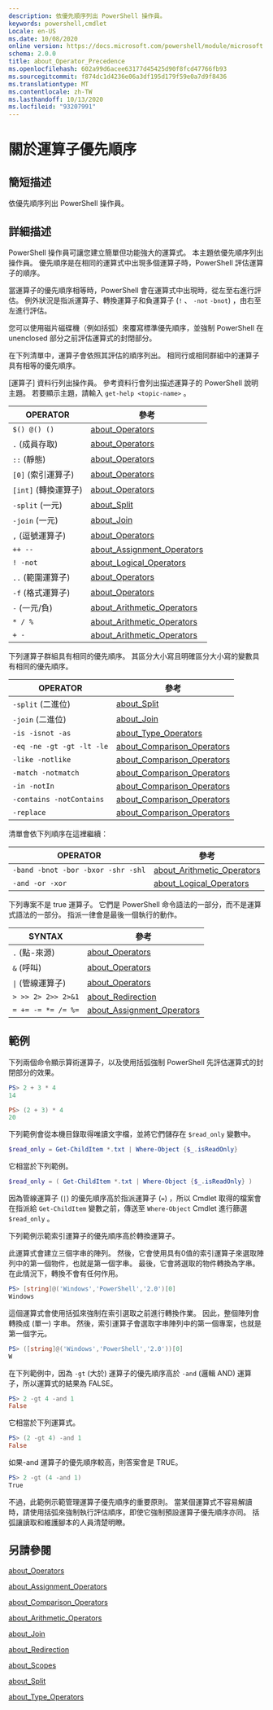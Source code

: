 ```yaml
---
description: 依優先順序列出 PowerShell 操作員。
keywords: powershell,cmdlet
Locale: en-US
ms.date: 10/08/2020
online version: https://docs.microsoft.com/powershell/module/microsoft.powershell.core/about/about_operator_precedence?view=powershell-5.1&WT.mc_id=ps-gethelp
schema: 2.0.0
title: about_Operator_Precedence
ms.openlocfilehash: 602a99d6acee63177d45425d90f8fcd47766fb93
ms.sourcegitcommit: f874dc1d4236e06a3df195d179f59e0a7d9f8436
ms.translationtype: MT
ms.contentlocale: zh-TW
ms.lasthandoff: 10/13/2020
ms.locfileid: "93207991"
---
```

# <a name="about-operator-precedence"></a>關於運算子優先順序

## <a name="short-description"></a>簡短描述
依優先順序列出 PowerShell 操作員。

## <a name="long-description"></a>詳細描述

PowerShell 操作員可讓您建立簡單但功能強大的運算式。 本主題依優先順序列出操作員。 優先順序是在相同的運算式中出現多個運算子時，PowerShell 評估運算子的順序。

當運算子的優先順序相等時，PowerShell 會在運算式中出現時，從左至右進行評估。 例外狀況是指派運算子、轉換運算子和負運算子 (`!` 、 `-not` `-bnot`) ，由右至左進行評估。

您可以使用磁片磁碟機（例如括弧）來覆寫標準優先順序，並強制 PowerShell 在 unenclosed 部分之前評估運算式的封閉部分。

在下列清單中，運算子會依照其評估的順序列出。 相同行或相同群組中的運算子具有相等的優先順序。

[運算子] 資料行列出操作員。 參考資料行會列出描述運算子的 PowerShell 說明主題。 若要顯示主題，請輸入 `get-help <topic-name>` 。

|         OPERATOR         |           參考            |
| ------------------------ | ------------------------------ |
| `$() @() ()`             | [about_Operators][]            |
| `.` (成員存取)       | [about_Operators][]            |
| `::` (靜態)             | [about_Operators][]            |
| `[0]` (索引運算子)    | [about_Operators][]            |
| `[int]` (轉換運算子)  | [about_Operators][]            |
| `-split` (一元)          | [about_Split][]                |
| `-join` (一元)           | [about_Join][]                 |
| `,` (逗號運算子)      | [about_Operators][]            |
| `++ --`                  | [about_Assignment_Operators][] |
| `! -not`                 | [about_Logical_Operators][]    |
| `..` (範圍運算子)     | [about_Operators][]            |
| `-f` (格式運算子)    | [about_Operators][]            |
| `-` (一元/負)      | [about_Arithmetic_Operators][] |
| `* / %`                  | [about_Arithmetic_Operators][] |
| `+ -`                    | [about_Arithmetic_Operators][] |

下列運算子群組具有相同的優先順序。 其區分大小寫且明確區分大小寫的變數具有相同的優先順序。

|         OPERATOR          |           參考            |
| ------------------------- | ------------------------------ |
| `-split` (二進位)          | [about_Split][]                |
| `-join` (二進位)           | [about_Join][]                 |
| `-is -isnot -as`          | [about_Type_Operators][]       |
| `-eq -ne -gt -gt -lt -le` | [about_Comparison_Operators][] |
| `-like -notlike`          | [about_Comparison_Operators][] |
| `-match -notmatch`        | [about_Comparison_Operators][] |
| `-in -notIn`              | [about_Comparison_Operators][] |
| `-contains -notContains`  | [about_Comparison_Operators][] |
| `-replace`                | [about_Comparison_Operators][] |

清單會依下列順序在這裡繼續：

|                OPERATOR                 |           參考            |
| --------------------------------------- | ------------------------------ |
| `-band -bnot -bor -bxor -shr -shl`      | [about_Arithmetic_Operators][] |
| `-and -or -xor`                         | [about_Logical_Operators][]    |

下列專案不是 true 運算子。 它們是 PowerShell 命令語法的一部分，而不是運算式語法的一部分。 指派一律會是最後一個執行的動作。

|                SYNTAX                   |           參考            |
| --------------------------------------- | ------------------------------ |
| `.` (點-來源)                         | [about_Operators][]            |
| `&` (呼叫)                               | [about_Operators][]            |
| <code>&#124;</code> (管線運算子)  | [about_Operators][]            |
| `> >> 2> 2>> 2>&1`                      | [about_Redirection][]          |
| `= += -= *= /= %=`                      | [about_Assignment_Operators][] |

## <a name="examples"></a>範例

下列兩個命令顯示算術運算子，以及使用括弧強制 PowerShell 先評估運算式的封閉部分的效果。

```powershell
PS> 2 + 3 * 4
14

PS> (2 + 3) * 4
20
```

下列範例會從本機目錄取得唯讀文字檔，並將它們儲存在 `$read_only` 變數中。

```powershell
$read_only = Get-ChildItem *.txt | Where-Object {$_.isReadOnly}
```

它相當於下列範例。

```powershell
$read_only = ( Get-ChildItem *.txt | Where-Object {$_.isReadOnly} )
```

因為管線運算子 (`|`) 的優先順序高於指派運算子 (`=`) ，所以 Cmdlet 取得的檔案會在指派給 `Get-ChildItem` 變數之前，傳送至 `Where-Object` Cmdlet 進行篩選 `$read_only` 。

下列範例示範索引運算子的優先順序高於轉換運算子。

此運算式會建立三個字串的陣列。 然後，它會使用具有0值的索引運算子來選取陣列中的第一個物件，也就是第一個字串。 最後，它會將選取的物件轉換為字串。 在此情況下，轉換不會有任何作用。

```powershell
PS> [string]@('Windows','PowerShell','2.0')[0]
Windows
```

這個運算式會使用括弧來強制在索引選取之前進行轉換作業。 因此，整個陣列會轉換成 (單一) 字串。 然後，索引運算子會選取字串陣列中的第一個專案，也就是第一個字元。

```powershell
PS> ([string]@('Windows','PowerShell','2.0'))[0]
W
```

在下列範例中，因為 `-gt` (大於) 運算子的優先順序高於 `-and` (邏輯 AND) 運算子，所以運算式的結果為 FALSE。

```powershell
PS> 2 -gt 4 -and 1
False
```

它相當於下列運算式。

```powershell
PS> (2 -gt 4) -and 1
False
```

如果-and 運算子的優先順序較高，則答案會是 TRUE。

```powershell
PS> 2 -gt (4 -and 1)
True
```

不過，此範例示範管理運算子優先順序的重要原則。 當某個運算式不容易解讀時，請使用括弧來強制執行評估順序，即使它強制預設運算子優先順序亦同。 括弧讓讀取和維護腳本的人員清楚明瞭。

## <a name="see-also"></a>另請參閱

[about_Operators][]

[about_Assignment_Operators][]

[about_Comparison_Operators][]

[about_Arithmetic_Operators][]

[about_Join][]

[about_Redirection][]

[about_Scopes][]

[about_Split][]

[about_Type_Operators][]

<!-- reference links -->
[about_Arithmetic_Operators]: about_Arithmetic_Operators.md
[about_Assignment_Operators]: about_Assignment_Operators.md
[about_Comparison_Operators]: about_Comparison_Operators.md
[about_Join]: about_Join.md
[about_Logical_Operators]: about_logical_operators.md
[about_Operators]: about_Operators.md
[about_Redirection]: about_Redirection.md
[about_Scopes]: about_Scopes.md
[about_Split]: about_Split.md
[about_Type_Operators]: about_Type_Operators.md
